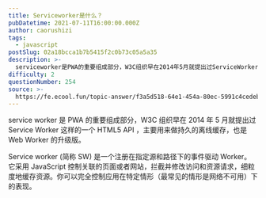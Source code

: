 ```yaml
---
title: Serviceworker是什么？
pubDatetime: 2021-07-11T16:00:00.000Z
author: caorushizi
tags:
  - javascript
postSlug: 02a18bcca1b7b5415f2c0b73c05a5a35
description: >-
  serviceworker是PWA的重要组成部分，W3C组织早在2014年5月就提出过ServiceWorker这样的一个HTML5API，主要用来做持久的离线缓存，也是WebWorker的升级版。S
difficulty: 2
questionNumber: 254
source: >-
  https://fe.ecool.fun/topic-answer/f3a5d518-64e1-454a-80ec-5991c4cedeb0?orderBy=updateTime&order=desc&tagId=10
---
```


service worker 是 PWA 的重要组成部分，W3C 组织早在 2014 年 5 月就提出过 Service Worker 这样的一个 HTML5 API ，主要用来做持久的离线缓存，也是 Web Worker 的升级版。

Service worker (简称 SW) 是一个注册在指定源和路径下的事件驱动 Worker。它采用 JavaScript 控制关联的页面或者网站，拦截并修改访问和资源请求，细粒度地缓存资源。你可以完全控制应用在特定情形（最常见的情形是网络不可用）下的表现。

